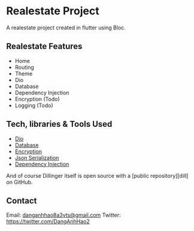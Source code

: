 # Realestate Project

A realestate project created in flutter using Bloc.

## Realestate Features

- Home
- Routing
- Theme
- Dio
- Database
- Dependency Injection
- Encryption (Todo)
- Logging (Todo)



## Tech, libraries & Tools Used



- [Dio](https://github.com/flutterchina/dio)
- [Database](https://github.com/tekartik/sembast.dart)
- [Encryption](https://github.com/xxtea/xxtea-dart)
- [Json Serialization](https://github.com/dart-lang/json_serializable)
- [Dependency Injection](https://github.com/fluttercommunity/get_it)


And of course Dillinger itself is open source with a [public repository][dill]
 on GitHub.

## Contact
Email: danganhhao8a3vts@gmail.com
Twitter: https://twitter.com/DangAnhHao2
